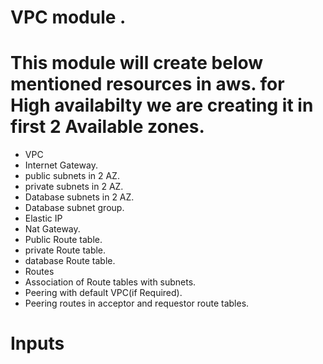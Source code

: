 # VPC module .
# This module will create below mentioned resources in aws. for High availabilty we are creating it in first 2 Available zones.

* VPC
* Internet Gateway.
* public subnets in 2 AZ.
* private subnets in 2 AZ.
* Database subnets in 2 AZ.
* Database subnet group.
* Elastic IP
* Nat Gateway.
* Public Route table.
* private Route table.
* database Route table.
* Routes 
* Association of Route tables with subnets.
* Peering with default VPC(if Required).
* Peering routes in acceptor and requestor route tables.

# Inputs
